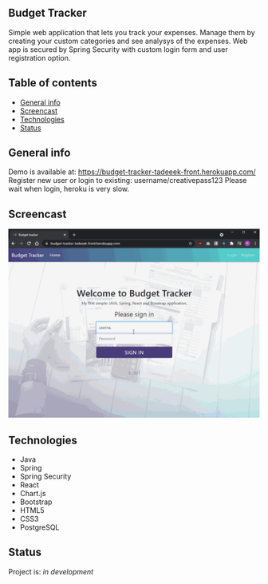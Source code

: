 ## Budget Tracker

Simple web application that lets you track your expenses. Manage them by creating your custom categories and see analysys of the expenses. Web app is secured by Spring Security with custom login form and user registration option.

## Table of contents

- [General info](#general-info)
- [Screencast](#screencast)
- [Technologies](#technologies)
- [Status](#status)

## General info

Demo is available at: https://budget-tracker-tadeeek-front.herokuapp.com/
Register new user or login to existing: username/creativepass123
Please wait when login, heroku is very slow.

## Screencast

![Budget tracker screencast](screencast-budget-tracker.gif)

## Technologies

- Java
- Spring
- Spring Security
- React
- Chart.js
- Bootstrap
- HTML5
- CSS3
- PostgreSQL

## Status

Project is: _in development_
